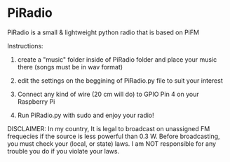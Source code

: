 # PiRadio
PiRadio is a small &amp; lightweight python radio that is based on PiFM

Instructions:

1. create a "music" folder inside of PiRadio folder and place your music there (songs must be in wav format)

2. edit the settings on the beggining of PiRadio.py file to suit your interest

3. Connect any kind of wire (20 cm will do) to GPIO Pin 4 on your Raspberry Pi

4. Run PiRadio.py with sudo and enjoy your radio!


DISCLAIMER: In my country, It is legal to broadcast on unassigned FM frequecies if the source is less powerful than 0.3 W.
Before broadcasting, you must check your (local, or state) laws.
I am NOT responsible for any trouble you do if you violate your laws.
